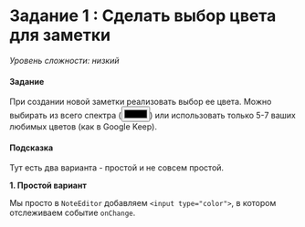 # Задание 1 : Сделать выбор цвета для заметки

_Уровень сложности: низкий_

#### Задание

При создании новой заметки реализовать выбор ее цвета. Можно выбирать из всего спектра (<input type="color" />) или использовать только 5-7 ваших любимых цветов (как в Google Keep).

#### Подсказка

Тут есть два варианта - простой и не совсем простой.

**1. Простой вариант**

Мы просто в ```NoteEditor``` добавляем ```<input type="color">```, в котором отслеживаем событие ```onChange```.